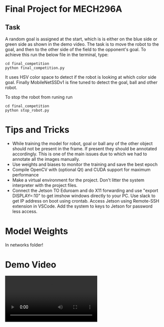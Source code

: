 # Final Project for MECH296A
## Task
A random goal is assigned at the start, which is is either on the blue side or green side as shown in the demo video.
The task is to move the robot to the goal, and then to the other side of the field to the opponent's goal. To achieve this run the below file in the terminal, type:
```
cd final_competition
python final_competition.py
```

It uses HSV color space to detect if the robot is looking at which color side goal. Finally MobileNetSSDv1 is fine tuned to detect the goal, ball and other robot.

To stop the robot from runing run
```
cd final_competition
python stop_robot.py
```

# Tips and Tricks
- While training the model for robot, goal or ball any of the other object should not be present in the frame. If present they should be annotated accordingly. This is one of the main issues due to which we had to annotate all the images manually.
- Use weights and biases to monitor the training and save the best epoch
- Compile OpenCV with (optional Qt) and CUDA support for maximum performance
- Make a virtual environment for the project. Don't litter the system interpreter with the project files.
- Connect the Jetson TO Eduroam and do X11 forwarding and use "export DISPLAY=:10" to get imshow windows directly to your PC. Use slack to get IP address on boot using crontab. Access Jetson using Remote-SSH extension in VSCode. Add the system to keys to Jetson for password less access. 

# Model Weights
In networks folder!
# Demo Video
![Demo](https://github.com/krishnachaitanya7/Mech296Spring2022/blob/main/demo_videos/fina_day_demo.mp4)

